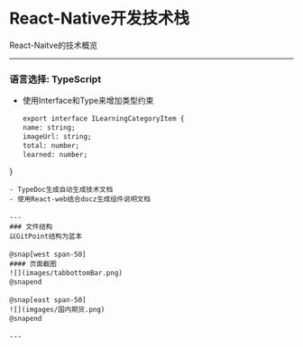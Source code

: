 # React-Native开发技术栈 

React-Naitve的技术概览

---

### 语言选择: TypeScript

- 使用Interface和Type来增加类型约束
  
  ```
  export interface ILearningCategoryItem {
  name: string;
  imageUrl: string;
  total: number;
  learned: number;
}
```
- TypeDoc生成自动生成技术文档
- 使用React-web结合docz生成组件说明文档

---
### 文件结构
以GitPoint结构为蓝本

@snap[west span-50]
#### 页面截图
![](images/tabbottomBar.png)
@snapend

@snap[east span-50]
![](imgages/国内期货.png)
@snapend

--- 



